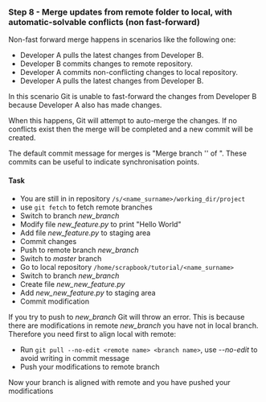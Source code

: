 ### Step 8 - Merge updates from remote folder to local, with automatic-solvable conflicts (non fast-forward)

Non-fast forward merge happens in scenarios like the following one:

- Developer A pulls the latest changes from Developer B.
- Developer B commits changes to remote repository.
- Developer A commits non-conflicting changes to local repository.
- Developer A pulls the latest changes from Developer B.

In this scenario Git is unable to fast-forward the changes from Developer B because Developer A also has made changes.

When this happens, Git will attempt to auto-merge the changes. If no conflicts exist then the merge will be completed and a new commit will be created.

The default commit message for merges is "Merge branch '' of ". These commits can be useful to indicate synchronisation points.

#### Task

- You are still in in repository `/s/<name_surname>/working_dir/project`
- use `git fetch` to fetch remote branches
- Switch to branch *new_branch*
- Modify file *new_feature.py* to print "Hello World"
- Add file *new_feature.py* to staging area 
- Commit changes
- Push to remote branch *new_branch*
- Switch to *master* branch
- Go to local repository `/home/scrapbook/tutorial/<name_surname>`
- Switch to branch *new_branch*
- Create file *new_new_feature.py*
- Add *new_new_feature.py* to staging area 
- Commit modification

If you try to push to *new_branch* Git will throw an error.
This is because there are modifications in remote *new_branch* you have not in local branch.
Therefore you need first to align local with remote:

- Run `git pull --no-edit <remote name> <branch name>`, use *--no-edit* to avoid writing in commit message
- Push your modifications to remote branch

Now your branch is aligned with remote and you have pushed your modifications

